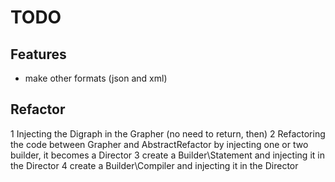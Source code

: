 # TODO

## Features
 * make other formats (json and xml)

## Refactor
 1 Injecting the Digraph in the Grapher (no need to return, then)
 2 Refactoring the code between Grapher and AbstractRefactor by injecting one 
   or two builder, it becomes a Director
 3 create a Builder\Statement and injecting it in the Director
 4 create a Builder\Compiler and injecting it in the Director

